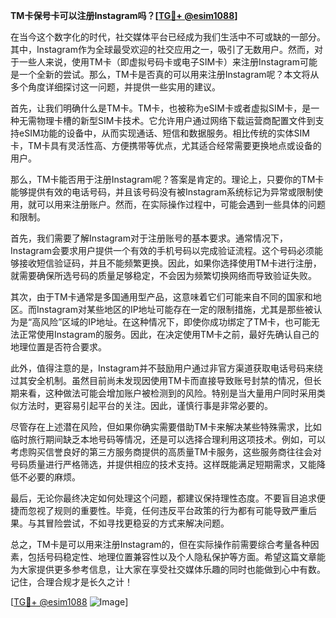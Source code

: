 **TM卡保号卡可以注册Instagram吗？[[TG💪+ @esim1088](https://t.me/s/esim1088)]**

在当今这个数字化的时代，社交媒体平台已经成为我们生活中不可或缺的一部分。其中，Instagram作为全球最受欢迎的社交应用之一，吸引了无数用户。然而，对于一些人来说，使用TM卡（即虚拟号码卡或电子SIM卡）来注册Instagram可能是一个全新的尝试。那么，TM卡是否真的可以用来注册Instagram呢？本文将从多个角度详细探讨这一问题，并提供一些实用的建议。

首先，让我们明确什么是TM卡。TM卡，也被称为eSIM卡或者虚拟SIM卡，是一种无需物理卡槽的新型SIM卡技术。它允许用户通过网络下载运营商配置文件到支持eSIM功能的设备中，从而实现通话、短信和数据服务。相比传统的实体SIM卡，TM卡具有灵活性高、方便携带等优点，尤其适合经常需要更换地点或设备的用户。

那么，TM卡能否用于注册Instagram呢？答案是肯定的。理论上，只要你的TM卡能够提供有效的电话号码，并且该号码没有被Instagram系统标记为异常或限制使用，就可以用来注册账户。然而，在实际操作过程中，可能会遇到一些具体的问题和限制。

首先，我们需要了解Instagram对于注册账号的基本要求。通常情况下，Instagram会要求用户提供一个有效的手机号码以完成验证流程。这个号码必须能够接收短信验证码，并且不能频繁更换。因此，如果你选择使用TM卡进行注册，就需要确保所选号码的质量足够稳定，不会因为频繁切换网络而导致验证失败。

其次，由于TM卡通常是多国通用型产品，这意味着它们可能来自不同的国家和地区。而Instagram对某些地区的IP地址可能存在一定的限制措施，尤其是那些被认为是“高风险”区域的IP地址。在这种情况下，即使你成功绑定了TM卡，也可能无法正常使用Instagram的服务。因此，在决定使用TM卡之前，最好先确认自己的地理位置是否符合要求。

此外，值得注意的是，Instagram并不鼓励用户通过非官方渠道获取电话号码来绕过其安全机制。虽然目前尚未发现因使用TM卡而直接导致账号封禁的情况，但长期来看，这种做法可能会增加账户被检测到的风险。特别是当大量用户同时采用类似方法时，更容易引起平台的关注。因此，谨慎行事是非常必要的。

尽管存在上述潜在风险，但如果你确实需要借助TM卡来解决某些特殊需求，比如临时旅行期间缺乏本地号码等情况，还是可以选择合理利用这项技术。例如，可以考虑购买信誉良好的第三方服务商提供的高质量TM卡服务，这些服务商往往会对号码质量进行严格筛选，并提供相应的技术支持。这样既能满足短期需求，又能降低不必要的麻烦。

最后，无论你最终决定如何处理这个问题，都建议保持理性态度。不要盲目追求便捷而忽视了规则的重要性。毕竟，任何违反平台政策的行为都有可能导致严重后果。与其冒险尝试，不如寻找更稳妥的方式来解决问题。

总之，TM卡是可以用来注册Instagram的，但在实际操作前需要综合考量各种因素，包括号码稳定性、地理位置兼容性以及个人隐私保护等方面。希望这篇文章能为大家提供更多参考信息，让大家在享受社交媒体乐趣的同时也能做到心中有数。记住，合理合规才是长久之计！

[[TG💪+ @esim1088](https://t.me/s/esim1088) ![Image](https://i.postimg.cc/4NQfJmqS/Snipaste-2025-05-13-00-14-12.png)]